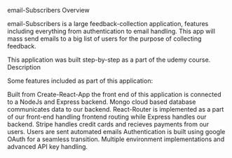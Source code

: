 email-Subscribers
Overview

email-Subscribers is a large feedback-collection application, features including everything from authentication to email handling. This app will mass send emails to a big list of users for the purpose of collecting feedback.

This application was built step-by-step as a part of the udemy course.
Description

Some features included as part of this application:

Built from Create-React-App the front end of this application is connected to a NodeJs and Express backend. Mongo cloud based database communicates data to our backend. React-Router is implemented as a part of our front-end handling frontend routing while Express handles our backend. Stripe handles credit cards and recieves payments from our users. Users are sent automated emails Authentication is built using google OAuth for a seamless transition. Multiple environment implementations and advanced API key handling.
